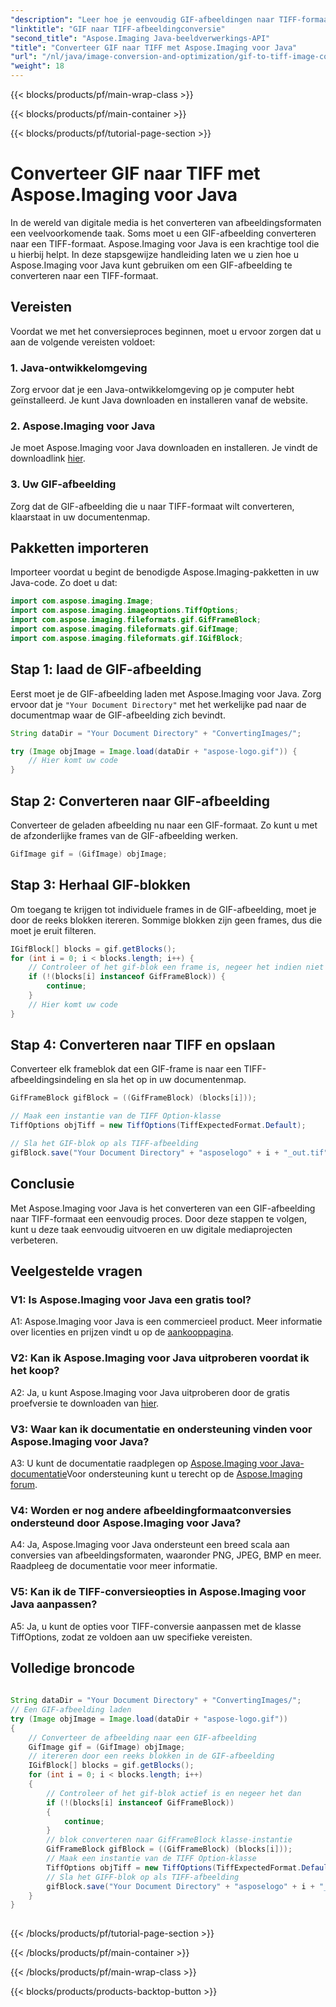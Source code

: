 ```yaml
---
"description": "Leer hoe je eenvoudig GIF-afbeeldingen naar TIFF-formaat converteert met Aspose.Imaging voor Java. Deze stapsgewijze handleiding helpt je op weg met deze krachtige tool."
"linktitle": "GIF naar TIFF-afbeeldingconversie"
"second_title": "Aspose.Imaging Java-beeldverwerkings-API"
"title": "Converteer GIF naar TIFF met Aspose.Imaging voor Java"
"url": "/nl/java/image-conversion-and-optimization/gif-to-tiff-image-conversion/"
"weight": 18
---
```


{{< blocks/products/pf/main-wrap-class >}}

{{< blocks/products/pf/main-container >}}

{{< blocks/products/pf/tutorial-page-section >}}

# Converteer GIF naar TIFF met Aspose.Imaging voor Java

In de wereld van digitale media is het converteren van afbeeldingsformaten een veelvoorkomende taak. Soms moet u een GIF-afbeelding converteren naar een TIFF-formaat. Aspose.Imaging voor Java is een krachtige tool die u hierbij helpt. In deze stapsgewijze handleiding laten we u zien hoe u Aspose.Imaging voor Java kunt gebruiken om een GIF-afbeelding te converteren naar een TIFF-formaat.

## Vereisten

Voordat we met het conversieproces beginnen, moet u ervoor zorgen dat u aan de volgende vereisten voldoet:

### 1. Java-ontwikkelomgeving

Zorg ervoor dat je een Java-ontwikkelomgeving op je computer hebt geïnstalleerd. Je kunt Java downloaden en installeren vanaf de website.

### 2. Aspose.Imaging voor Java

Je moet Aspose.Imaging voor Java downloaden en installeren. Je vindt de downloadlink [hier](https://releases.aspose.com/imaging/java/).

### 3. Uw GIF-afbeelding

Zorg dat de GIF-afbeelding die u naar TIFF-formaat wilt converteren, klaarstaat in uw documentenmap.

## Pakketten importeren

Importeer voordat u begint de benodigde Aspose.Imaging-pakketten in uw Java-code. Zo doet u dat:

```java
import com.aspose.imaging.Image;
import com.aspose.imaging.imageoptions.TiffOptions;
import com.aspose.imaging.fileformats.gif.GifFrameBlock;
import com.aspose.imaging.fileformats.gif.GifImage;
import com.aspose.imaging.fileformats.gif.IGifBlock;
```

## Stap 1: laad de GIF-afbeelding

Eerst moet je de GIF-afbeelding laden met Aspose.Imaging voor Java. Zorg ervoor dat je `"Your Document Directory"` met het werkelijke pad naar de documentmap waar de GIF-afbeelding zich bevindt.

```java
String dataDir = "Your Document Directory" + "ConvertingImages/";

try (Image objImage = Image.load(dataDir + "aspose-logo.gif")) {
    // Hier komt uw code
}
```

## Stap 2: Converteren naar GIF-afbeelding

Converteer de geladen afbeelding nu naar een GIF-formaat. Zo kunt u met de afzonderlijke frames van de GIF-afbeelding werken.

```java
GifImage gif = (GifImage) objImage;
```

## Stap 3: Herhaal GIF-blokken

Om toegang te krijgen tot individuele frames in de GIF-afbeelding, moet je door de reeks blokken itereren. Sommige blokken zijn geen frames, dus die moet je eruit filteren.

```java
IGifBlock[] blocks = gif.getBlocks();
for (int i = 0; i < blocks.length; i++) {
    // Controleer of het gif-blok een frame is, negeer het indien niet
    if (!(blocks[i] instanceof GifFrameBlock)) {
        continue;
    }
    // Hier komt uw code
}
```

## Stap 4: Converteren naar TIFF en opslaan

Converteer elk frameblok dat een GIF-frame is naar een TIFF-afbeeldingsindeling en sla het op in uw documentenmap.

```java
GifFrameBlock gifBlock = ((GifFrameBlock) (blocks[i]));

// Maak een instantie van de TIFF Option-klasse
TiffOptions objTiff = new TiffOptions(TiffExpectedFormat.Default);

// Sla het GIF-blok op als TIFF-afbeelding
gifBlock.save("Your Document Directory" + "asposelogo" + i + "_out.tif", objTiff);
```

## Conclusie

Met Aspose.Imaging voor Java is het converteren van een GIF-afbeelding naar TIFF-formaat een eenvoudig proces. Door deze stappen te volgen, kunt u deze taak eenvoudig uitvoeren en uw digitale mediaprojecten verbeteren.

## Veelgestelde vragen

### V1: Is Aspose.Imaging voor Java een gratis tool?

A1: Aspose.Imaging voor Java is een commercieel product. Meer informatie over licenties en prijzen vindt u op de [aankooppagina](https://purchase.aspose.com/buy).

### V2: Kan ik Aspose.Imaging voor Java uitproberen voordat ik het koop?

A2: Ja, u kunt Aspose.Imaging voor Java uitproberen door de gratis proefversie te downloaden van [hier](https://releases.aspose.com/).

### V3: Waar kan ik documentatie en ondersteuning vinden voor Aspose.Imaging voor Java?

A3: U kunt de documentatie raadplegen op [Aspose.Imaging voor Java-documentatie](https://reference.aspose.com/imaging/java/)Voor ondersteuning kunt u terecht op de [Aspose.Imaging forum](https://forum.aspose.com/).

### V4: Worden er nog andere afbeeldingformaatconversies ondersteund door Aspose.Imaging voor Java?

A4: Ja, Aspose.Imaging voor Java ondersteunt een breed scala aan conversies van afbeeldingsformaten, waaronder PNG, JPEG, BMP en meer. Raadpleeg de documentatie voor meer informatie.

### V5: Kan ik de TIFF-conversieopties in Aspose.Imaging voor Java aanpassen?

A5: Ja, u kunt de opties voor TIFF-conversie aanpassen met de klasse TiffOptions, zodat ze voldoen aan uw specifieke vereisten.



## Volledige broncode
```java
		
String dataDir = "Your Document Directory" + "ConvertingImages/";
// Een GIF-afbeelding laden
try (Image objImage = Image.load(dataDir + "aspose-logo.gif"))
{
	// Converteer de afbeelding naar een GIF-afbeelding
	GifImage gif = (GifImage) objImage;
	// itereren door een reeks blokken in de GIF-afbeelding
	IGifBlock[] blocks = gif.getBlocks();
	for (int i = 0; i < blocks.length; i++)
	{
		// Controleer of het gif-blok actief is en negeer het dan
		if (!(blocks[i] instanceof GifFrameBlock))
		{
			continue;
		}
		// blok converteren naar GifFrameBlock klasse-instantie
		GifFrameBlock gifBlock = ((GifFrameBlock) (blocks[i]));
		// Maak een instantie van de TIFF Option-klasse
		TiffOptions objTiff = new TiffOptions(TiffExpectedFormat.Default);
		// Sla het GIFF-blok op als TIFF-afbeelding
		gifBlock.save("Your Document Directory" + "asposelogo" + i + "_out.tif", objTiff);
	}
}
		
```

{{< /blocks/products/pf/tutorial-page-section >}}

{{< /blocks/products/pf/main-container >}}

{{< /blocks/products/pf/main-wrap-class >}}

{{< blocks/products/products-backtop-button >}}